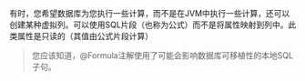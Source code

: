 有时，您希望数据库为您执行一些计算，而不是在JVM中执行一些计算，还可以创建某种虚拟列。可以使用SQL片段（也称为公式）而不是将属性映射到列中。此类属性是只读的（其值由公式片段计算）

> 您应该知道，@Formula注解使用了可能会影响数据库可移植性的本地SQL子句。





